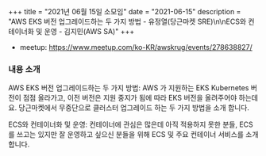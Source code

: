 +++
title = "2021년 06월 15일 소모임"
date = "2021-06-15"
description = "AWS EKS 버전 업그레이드하는 두 가지 방법 - 유정열(당근마켓 SRE)\n\nECS와 컨테이너화 및 운영 - 김지민(AWS SA)"
+++

<div style="text-align:center">
</div>

- meetup: https://www.meetup.com/ko-KR/awskrug/events/278638827/

### 내용 소개
AWS EKS 버전 업그레이드하는 두 가지 방법: AWS 가 지원하는 EKS Kubernetes 버전이 점점 올라가고, 이전 버전은 지원 중지가 됨에 따라 EKS 버전을 올려주어야 하는데요. 당근마켓에서 무중단으로 클러스터 업그레이드 하는 두 가지 방법을 소개 합니다.

ECS와 컨테이너화 및 운영: 컨테이너에 관심은 많은데 아직 적용하지 못한 분들, ECS를 쓰고는 있지만 잘 운영하고 싶으신 분들을 위해 ECS 및 주요 컨테이너 서비스를 소개합니다.

